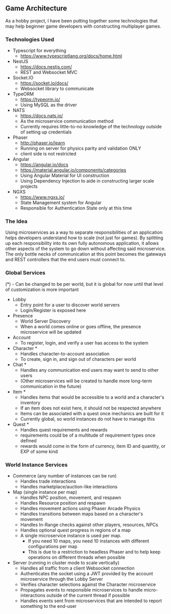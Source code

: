## Game Architecture

As a hobby project, I have been putting together some technologies that may help beginner game developers with
constructing multiplayer games.

### Technologies Used
- Typescript for everything
    - https://www.typescriptlang.org/docs/home.html
- NestJS 
    - https://docs.nestjs.com/
    - REST and Websocket MVC
- Socket.IO 
    - https://socket.io/docs/
    - Websocket library to communicate
- TypeORM 
    - https://typeorm.io/
    - Using MySQL as the driver
- NATS 
    - https://docs.nats.io/
    - As the microservice communication method
    - Currently requires little-to-no knowledge of the technology outside of setting up credentials
- Phaser 
    - http://phaser.io/learn
    - Running on server for physics parity and validation ONLY
    - client side is not restricted
- Angular
    - https://angular.io/docs
    - https://material.angular.io/components/categories
    - Using Angular Material for UI construction
    - Using Dependency Injection to aide in constructing larger scale projects
- NGXS
    - https://www.ngxs.io/
    - State Management system for Angular
    - Responsible for Authentication State only at this time

### The Idea

Using microservices as a way to separate responsibilities of an application helps developers understand how to
scale (not just for games).
By splitting up each responsibility into its own fully autonomous application, it allows other aspects of
the system to go down without affecting said microservice. 
The only bottle necks of communication at this point becomes the gateways and REST controllers that the end users
must connect to.

### Global Services
(*) - Can be changed to be per world, but it is global for now until that level of customization is more important

- Lobby
    - Entry point for a user to discover world servers
    - Login/Register is exposed here
- Presence
    - World Server Discovery
    - When a world comes online or goes offline, the presence microservice will be updated
- Account
    - To register, login, and verify a user has access to the system
- Character *
    - Handles character-to-account association
    - To create, sign in, and sign out of characters per world
- Chat *
    - Handles any communication end users may want to send to other users
    - (Other microservices will be created to handle more long-term communication in the future)
- Item *
    - Handles items that would be accessible to a world and a character's inventory
    - If an item does not exist here, it should not be respected anywhere
    - Items can be associated with a quest once mechanics are built for it
    - Currently global, so world instances do not have to manage this
- Quest *
    - Handles quest requirements and rewards
    - requirements could be of a multitude of requirement types once defined
    - rewards would come in the form of currency, item ID and quantity, or EXP of some kind

### World Instance Services

- Commerce (any number of instances can be run)
    - Handles trade interactions
    - Handles marketplace/auction-like interactions
- Map (single instance per map)
    - Handles NPC position, movement, and respawn
    - Handles Resource position and respawn
    - Handles movement actions using Phaser Arcade Physics
    - Handles transitions between maps based on a character's movement
    - Handles In-Range checks against other players, resources, NPCs
    - Handles optional quest progress in regions of a map
    - A single microservice instance is used per map.
        - If you need 10 maps, you need 10 instances with different configurations per map
        - This is due to a restriction to headless Phaser and to help keep operations on different threads when possible
- Server (running in cluster mode to scale vertically)
    - Handles all traffic from a client Websocket connection
    - Authenticates the socket using a JWT provided by the account microservice through the Lobby Server
    - Verifies character selections against the Character microservice
    - Propagates events to responsible microservices to handle micro-interactions outside of the current thread if possible
    - Handles events sent from microservices that are intended to report something to the end-user
